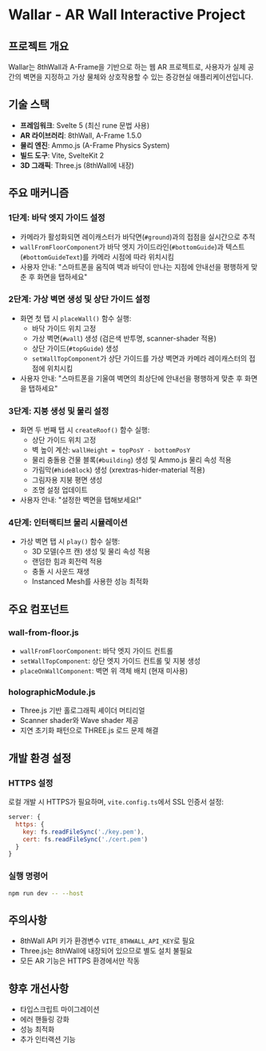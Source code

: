 # Wallar - AR Wall Interactive Project

## 프로젝트 개요
Wallar는 8thWall과 A-Frame을 기반으로 하는 웹 AR 프로젝트로, 사용자가 실제 공간의 벽면을 지정하고 가상 물체와 상호작용할 수 있는 증강현실 애플리케이션입니다.

## 기술 스택
- **프레임워크**: Svelte 5 (최신 rune 문법 사용)
- **AR 라이브러리**: 8thWall, A-Frame 1.5.0
- **물리 엔진**: Ammo.js (A-Frame Physics System)
- **빌드 도구**: Vite, SvelteKit 2
- **3D 그래픽**: Three.js (8thWall에 내장)

## 주요 매커니즘

### 1단계: 바닥 엣지 가이드 설정
- 카메라가 활성화되면 레이캐스터가 바닥면(`#ground`)과의 접점을 실시간으로 추적
- `wallFromFloorComponent`가 바닥 엣지 가이드라인(`#bottomGuide`)과 텍스트(`#bottomGuideText`)를 카메라 시점에 따라 위치시킴
- 사용자 안내: "스마트폰을 움직여 벽과 바닥이 만나는 지점에 안내선을 평행하게 맞춘 후 화면을 탭하세요"

### 2단계: 가상 벽면 생성 및 상단 가이드 설정
- 화면 첫 탭 시 `placeWall()` 함수 실행:
  - 바닥 가이드 위치 고정
  - 가상 벽면(`#wall`) 생성 (검은색 반투명, scanner-shader 적용)
  - 상단 가이드(`#topGuide`) 생성
  - `setWallTopComponent`가 상단 가이드를 가상 벽면과 카메라 레이캐스터의 접점에 위치시킴
- 사용자 안내: "스마트폰을 기울여 벽면의 최상단에 안내선을 평행하게 맞춘 후 화면을 탭하세요"

### 3단계: 지붕 생성 및 물리 설정
- 화면 두 번째 탭 시 `createRoof()` 함수 실행:
  - 상단 가이드 위치 고정
  - 벽 높이 계산: `wallHeight = topPosY - bottomPosY`
  - 물리 충돌용 건물 블록(`#building`) 생성 및 Ammo.js 물리 속성 적용
  - 가림막(`#hideBlock`) 생성 (xrextras-hider-material 적용)
  - 그림자용 지붕 평면 생성
  - 조명 설정 업데이트
- 사용자 안내: "설정한 벽면을 탭해보세요!"

### 4단계: 인터랙티브 물리 시뮬레이션
- 가상 벽면 탭 시 `play()` 함수 실행:
  - 3D 모델(수프 캔) 생성 및 물리 속성 적용
  - 랜덤한 힘과 회전력 적용
  - 충돌 시 사운드 재생
  - Instanced Mesh를 사용한 성능 최적화

## 주요 컴포넌트

### wall-from-floor.js
- `wallFromFloorComponent`: 바닥 엣지 가이드 컨트롤
- `setWallTopComponent`: 상단 엣지 가이드 컨트롤 및 지붕 생성
- `placeOnWallComponent`: 벽면 위 객체 배치 (현재 미사용)

### holographicModule.js
- Three.js 기반 홀로그래픽 셰이더 머티리얼
- Scanner shader와 Wave shader 제공
- 지연 초기화 패턴으로 THREE.js 로드 문제 해결

## 개발 환경 설정

### HTTPS 설정
로컬 개발 시 HTTPS가 필요하며, `vite.config.ts`에서 SSL 인증서 설정:
```javascript
server: {
  https: {
    key: fs.readFileSync('./key.pem'),
    cert: fs.readFileSync('./cert.pem')
  }
}
```

### 실행 명령어
```bash
npm run dev -- --host
```

## 주의사항
- 8thWall API 키가 환경변수 `VITE_8THWALL_API_KEY`로 필요
- Three.js는 8thWall에 내장되어 있으므로 별도 설치 불필요
- 모든 AR 기능은 HTTPS 환경에서만 작동

## 향후 개선사항
- 타입스크립트 마이그레이션
- 에러 핸들링 강화
- 성능 최적화
- 추가 인터랙션 기능